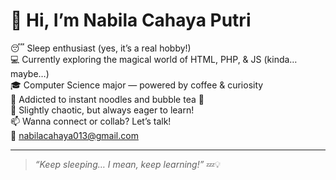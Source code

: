 # 👋 Hi, I’m Nabila Cahaya Putri

😴 Sleep enthusiast (yes, it’s a real hobby!)  
💻 Currently exploring the magical world of HTML, PHP, & JS (kinda… maybe…)  
🎓 Computer Science major — powered by coffee & curiosity  
🍜 Addicted to instant noodles and bubble tea 🧋  
🐥 Slightly chaotic, but always eager to learn!  
📫 Wanna connect or collab? Let’s talk!  
📧 nabilacahaya013@gmail.com  

---

> _“Keep sleeping… I mean, keep learning!”_ 💤💡
